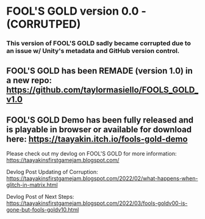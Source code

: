 # FOOL'S GOLD version 0.0 - (CORRUTPED)

### This version of FOOL'S GOLD sadly became corrupted due to an issue w/ Unity's metadata and GitHub version control. 

## FOOL'S GOLD has been REMADE (version 1.0) in a new repo: https://github.com/taylormasiello/FOOLS_GOLD_v1.0

## FOOL'S GOLD Demo has been fully released and is playable in browser or available for download here: https://taayakin.itch.io/fools-gold-demo

Please check out my devlog on FOOL'S GOLD for more information: https://taayakinsfirstgamejam.blogspot.com/

Devlog Post Updating of Corruption: https://taayakinsfirstgamejam.blogspot.com/2022/02/what-happens-when-glitch-in-matrix.html

Devlog Post of Next Steps: https://taayakinsfirstgamejam.blogspot.com/2022/03/fools-goldv00-is-gone-but-fools-goldv10.html


